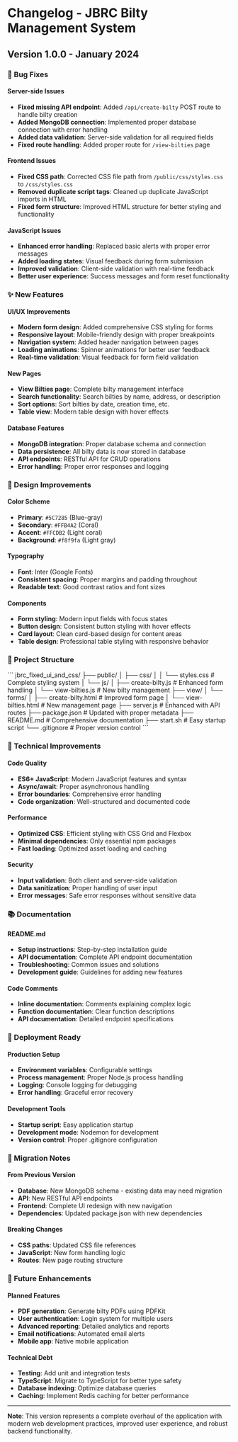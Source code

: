 # Changelog - JBRC Bilty Management System

## Version 1.0.0 - January 2024

### 🐛 Bug Fixes

#### Server-side Issues
- **Fixed missing API endpoint**: Added `/api/create-bilty` POST route to handle bilty creation
- **Added MongoDB connection**: Implemented proper database connection with error handling
- **Added data validation**: Server-side validation for all required fields
- **Fixed route handling**: Added proper route for `/view-bilties` page

#### Frontend Issues
- **Fixed CSS path**: Corrected CSS file path from `/public/css/styles.css` to `/css/styles.css`
- **Removed duplicate script tags**: Cleaned up duplicate JavaScript imports in HTML
- **Fixed form structure**: Improved HTML structure for better styling and functionality

#### JavaScript Issues
- **Enhanced error handling**: Replaced basic alerts with proper error messages
- **Added loading states**: Visual feedback during form submission
- **Improved validation**: Client-side validation with real-time feedback
- **Better user experience**: Success messages and form reset functionality

### ✨ New Features

#### UI/UX Improvements
- **Modern form design**: Added comprehensive CSS styling for forms
- **Responsive layout**: Mobile-friendly design with proper breakpoints
- **Navigation system**: Added header navigation between pages
- **Loading animations**: Spinner animations for better user feedback
- **Real-time validation**: Visual feedback for form field validation

#### New Pages
- **View Bilties page**: Complete bilty management interface
- **Search functionality**: Search bilties by name, address, or description
- **Sort options**: Sort bilties by date, creation time, etc.
- **Table view**: Modern table design with hover effects

#### Database Features
- **MongoDB integration**: Proper database schema and connection
- **Data persistence**: All bilty data is now stored in database
- **API endpoints**: RESTful API for CRUD operations
- **Error handling**: Proper error responses and logging

### 🎨 Design Improvements

#### Color Scheme
- **Primary**: `#5C7285` (Blue-gray)
- **Secondary**: `#FFB4A2` (Coral)
- **Accent**: `#FFCDB2` (Light coral)
- **Background**: `#f8f9fa` (Light gray)

#### Typography
- **Font**: Inter (Google Fonts)
- **Consistent spacing**: Proper margins and padding throughout
- **Readable text**: Good contrast ratios and font sizes

#### Components
- **Form styling**: Modern input fields with focus states
- **Button design**: Consistent button styling with hover effects
- **Card layout**: Clean card-based design for content areas
- **Table design**: Professional table styling with responsive behavior

### 📁 Project Structure

\`\`\`
jbrc_fixed_ui_and_css/
├── public/
│   ├── css/
│   │   └── styles.css          # Complete styling system
│   └── js/
│       ├── create-bilty.js     # Enhanced form handling
│       └── view-bilties.js     # New bilty management
├── view/
│   └── forms/
│       ├── create-bilty.html   # Improved form page
│       └── view-bilties.html   # New management page
├── server.js                   # Enhanced with API routes
├── package.json                # Updated with proper metadata
├── README.md                   # Comprehensive documentation
├── start.sh                    # Easy startup script
└── .gitignore                  # Proper version control
\`\`\`

### 🔧 Technical Improvements

#### Code Quality
- **ES6+ JavaScript**: Modern JavaScript features and syntax
- **Async/await**: Proper asynchronous handling
- **Error boundaries**: Comprehensive error handling
- **Code organization**: Well-structured and documented code

#### Performance
- **Optimized CSS**: Efficient styling with CSS Grid and Flexbox
- **Minimal dependencies**: Only essential npm packages
- **Fast loading**: Optimized asset loading and caching

#### Security
- **Input validation**: Both client and server-side validation
- **Data sanitization**: Proper handling of user input
- **Error messages**: Safe error responses without sensitive data

### 📚 Documentation

#### README.md
- **Setup instructions**: Step-by-step installation guide
- **API documentation**: Complete API endpoint documentation
- **Troubleshooting**: Common issues and solutions
- **Development guide**: Guidelines for adding new features

#### Code Comments
- **Inline documentation**: Comments explaining complex logic
- **Function documentation**: Clear function descriptions
- **API documentation**: Detailed endpoint specifications

### 🚀 Deployment Ready

#### Production Setup
- **Environment variables**: Configurable settings
- **Process management**: Proper Node.js process handling
- **Logging**: Console logging for debugging
- **Error handling**: Graceful error recovery

#### Development Tools
- **Startup script**: Easy application startup
- **Development mode**: Nodemon for development
- **Version control**: Proper .gitignore configuration

### 🔄 Migration Notes

#### From Previous Version
- **Database**: New MongoDB schema - existing data may need migration
- **API**: New RESTful API endpoints
- **Frontend**: Complete UI redesign with new navigation
- **Dependencies**: Updated package.json with new dependencies

#### Breaking Changes
- **CSS paths**: Updated CSS file references
- **JavaScript**: New form handling logic
- **Routes**: New page routing structure

### 🎯 Future Enhancements

#### Planned Features
- **PDF generation**: Generate bilty PDFs using PDFKit
- **User authentication**: Login system for multiple users
- **Advanced reporting**: Detailed analytics and reports
- **Email notifications**: Automated email alerts
- **Mobile app**: Native mobile application

#### Technical Debt
- **Testing**: Add unit and integration tests
- **TypeScript**: Migrate to TypeScript for better type safety
- **Database indexing**: Optimize database queries
- **Caching**: Implement Redis caching for better performance

---

**Note**: This version represents a complete overhaul of the application with modern web development practices, improved user experience, and robust backend functionality.
